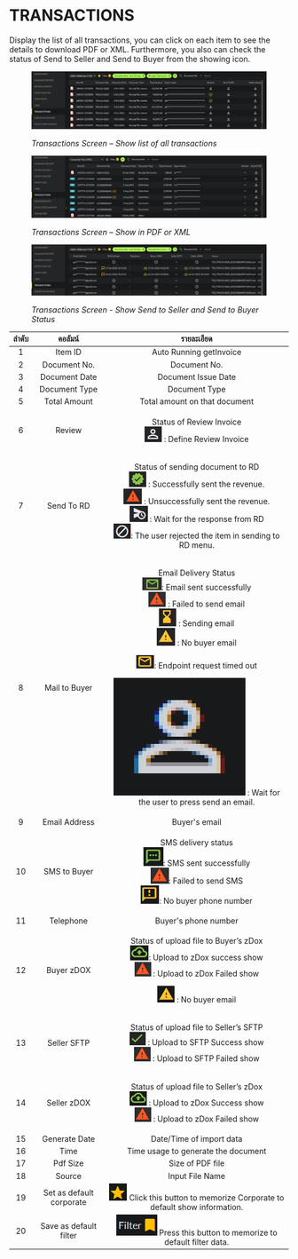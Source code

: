 # TRANSACTIONS

Display the list of all transactions, you can click on each item to see the details to download PDF or XML. Furthermore, you also can check the status of Send to Seller and Send to Buyer from the showing icon.

<figure><img src="../.gitbook/assets/image (24).png" alt=""><figcaption><p><em>Transactions Screen – Show list of all transactions</em></p></figcaption></figure>

<figure><img src="../.gitbook/assets/image (28).png" alt=""><figcaption><p><em>Transactions Screen – Show in PDF or XML</em></p></figcaption></figure>

<figure><img src="../.gitbook/assets/image (65).png" alt=""><figcaption><p><em>Transactions Screen - Show Send to Seller and Send to Buyer Status</em></p></figcaption></figure>

| ลำดับ |          คอลัมน์         |                                                                                                                                                                                                                                                                          รายละเอียด                                                                                                                                                                                                                                                                          |
| :---: | :----------------------: | :----------------------------------------------------------------------------------------------------------------------------------------------------------------------------------------------------------------------------------------------------------------------------------------------------------------------------------------------------------------------------------------------------------------------------------------------------------------------------------------------------------------------------------------------------------: |
|   1   |          Item ID         |                                                                                                                                                                                                                                                                    Auto Running getInvoice                                                                                                                                                                                                                                                                   |
|   2   |       Document No.       |                                                                                                                                                                                                                                                                         Document No.                                                                                                                                                                                                                                                                         |
|   3   |       Document Date      |                                                                                                                                                                                                                                                                      Document Issue Date                                                                                                                                                                                                                                                                     |
|   4   |       Document Type      |                                                                                                                                                                                                                                                                         Document Type                                                                                                                                                                                                                                                                        |
|   5   |       Total Amount       |                                                                                                                                                                                                                                                                 Total amount on that document                                                                                                                                                                                                                                                                |
|   6   |          Review          |                                                                                                                                                                                                                        <p>Status of Review Invoice<br><img src="../.gitbook/assets/image (32).png" alt=""> : Define Review Invoice</p>                                                                                                                                                                                                                       |
|   7   |        Send To RD        |                                                                <p>Status of sending document to RD<br><img src="../.gitbook/assets/image (41).png" alt=""> : Successfully sent the revenue.<br><img src="../.gitbook/assets/image (11).png" alt=""> : Unsuccessfully sent the revenue.<br><img src="../.gitbook/assets/image (44).png" alt=""> : Wait for the response from RD<br> <img src="../.gitbook/assets/image (95).png" alt="">: The user rejected the item in sending to RD menu.</p>                                                               |
|   8   |       Mail to Buyer      | <p>Email Delivery Status<br> <img src="../.gitbook/assets/image (3).png" alt="">: Email sent successfully<br><img src="../.gitbook/assets/image (83).png" alt=""> : Failed to send email<br><img src="../.gitbook/assets/image (26).png" alt=""> : Sending email<br><img src="../.gitbook/assets/image (35).png" alt=""> : No buyer email</p><p> <img src="../.gitbook/assets/image (34).png" alt="">: Endpoint request timed out</p><p><img src="../.gitbook/assets/image (8).png" alt="" data-size="line"> : Wait for the user to press send an email.</p> |
|   9   |       Email Address      |                                                                                                                                                                                                                                                                         Buyer's email                                                                                                                                                                                                                                                                        |
|   10  |       SMS to Buyer       |                                                                                                                                            <p>SMS delivery status<br> <img src="../.gitbook/assets/image (64).png" alt="">: SMS sent successfully<br> <img src="../.gitbook/assets/image (56).png" alt="">: Failed to send SMS<br> <img src="../.gitbook/assets/image (72).png" alt="">: No buyer phone number</p>                                                                                                                                           |
|   11  |         Telephone        |                                                                                                                                                                                                                                                                     Buyer's phone number                                                                                                                                                                                                                                                                     |
|   12  |        Buyer zDOX        |                                                                                                                              <p>Status of upload file to Buyer’s zDox<br> <img src="../.gitbook/assets/image (27).png" alt="">: Upload to zDox success show<br><img src="../.gitbook/assets/image (80).png" alt=""> : Upload to zDox Failed show</p><p><img src="../.gitbook/assets/image (91).png" alt=""> : No buyer email</p>                                                                                                                             |
|   13  |        Seller SFTP       |                                                                                                                                                                   <p>Status of upload file to Seller’s SFTP<br> <img src="../.gitbook/assets/image (67).png" alt=""> : Upload to SFTP Success show<br><img src="../.gitbook/assets/image (17).png" alt=""> : Upload to SFTP Failed show</p>                                                                                                                                                                  |
|   14  |        Seller zDOX       |                                                                                                                                                                      <p>Status of upload file to Seller’s zDox<br><img src="../.gitbook/assets/image.png" alt=""> : Upload to zDox Success show<br><img src="../.gitbook/assets/image (31).png" alt=""> : Upload to zDox Failed show</p>                                                                                                                                                                     |
|   15  |       Generate Date      |                                                                                                                                                                                                                                                                   Date/Time of import data                                                                                                                                                                                                                                                                   |
|   16  |           Time           |                                                                                                                                                                                                                                                              Time usage to generate the document                                                                                                                                                                                                                                                             |
|   17  |         Pdf Size         |                                                                                                                                                                                                                                                                       Size of PDF file                                                                                                                                                                                                                                                                       |
|   18  |          Source          |                                                                                                                                                                                                                                                                        Input File Name                                                                                                                                                                                                                                                                       |
|   19  | Set as default corporate |                                                                                                                                                                                                          <img src="../.gitbook/assets/image (54).png" alt="" data-size="line"> Click this button to memorize Corporate to default show information.                                                                                                                                                                                                          |
|   20  |  Save as default filter  |                                                                                                                                                                                                                  <img src="../.gitbook/assets/image (7).png" alt="" data-size="line"> Press this button to memorize to default filter data.                                                                                                                                                                                                                  |
